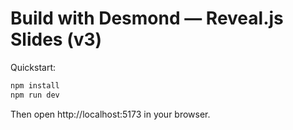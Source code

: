 # Build with Desmond — Reveal.js Slides (v3)

Quickstart:
```bash
npm install
npm run dev
```
Then open http://localhost:5173 in your browser.

